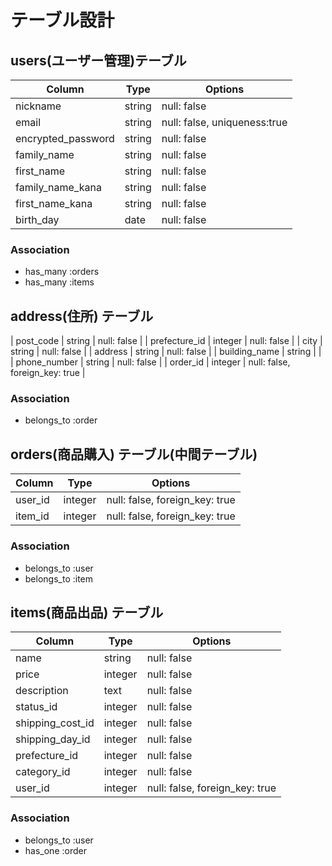 # テーブル設計

##  users(ユーザー管理)テーブル

| Column             | Type   | Options                      |
| ------------------ | ------ | ---------------------------- |
| nickname           | string | null: false                  |
| email              | string | null: false, uniqueness:true |
| encrypted_password | string | null: false                  | 
| family_name        | string | null: false                  |
| first_name         | string | null: false                  |
| family_name_kana   | string | null: false                  |
| first_name_kana    | string | null: false                  |
| birth_day          | date   | null: false                  |

### Association

- has_many :orders
- has_many :items

##  address(住所) テーブル

| post_code        | string  | null: false                     |
| prefecture_id    | integer | null: false                     |
| city             | string  | null: false                     |
| address          | string  | null: false                     |
| building_name    | string  |                                 |
| phone_number     | string  | null: false                     |
| order_id         | integer | null: false, foreign_key: true  |

### Association

- belongs_to :order

##  orders(商品購入) テーブル(中間テーブル)

| Column           | Type    | Options                        |
| ---------------- | ------- | ------------------------------ |
| user_id          | integer | null: false, foreign_key: true | 
| item_id          | integer | null: false, foreign_key: true |


### Association

- belongs_to :user
- belongs_to :item


## items(商品出品) テーブル

| Column           | Type    | Options                        |
| ---------------- | --------| ------------------------------ |
| name             | string  | null: false                    |
| price            | integer | null: false                    |
| description      | text    | null: false                    |
| status_id        | integer | null: false                    |
| shipping_cost_id | integer | null: false                    |
| shipping_day_id  | integer | null: false                    |
| prefecture_id    | integer | null: false                    |
| category_id      | integer | null: false                    |
| user_id          | integer | null: false, foreign_key: true |

### Association

- belongs_to :user
- has_one :order

